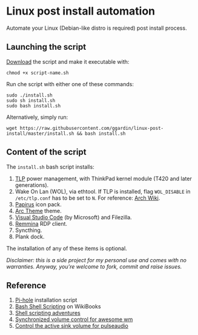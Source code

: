 # Linux post install automation
Automate your Linux (Debian-like distro is required) post install process.

## Launching the script
[Download](https://raw.githubusercontent.com/ggardin/linux-post-install/master/install.sh) the script and make it executable with:

    chmod +x script-name.sh

Run che script with either one of these commands:

    sudo ./install.sh
    sudo sh install.sh
    sudo bash install.sh
    
Alternatively, simply run:

    wget https://raw.githubusercontent.com/ggardin/linux-post-install/master/install.sh && bash install.sh

## Content of the script
The `install.sh` bash script installs:

1. [TLP](https://linrunner.de/tlp/index.html) power management, with ThinkPad kernel module (T420 and later generations).
2. Wake On Lan (WOL), via ethtool. If TLP is installed, flag `WOL_DISABLE` in `/etc/tlp.conf` has to be set to `N`. For reference: [Arch Wiki](https://wiki.archlinux.org/index.php/Wake-on-LAN).
3. [Papirus](https://github.com/PapirusDevelopmentTeam/papirus-icon-theme) icon pack.
4. [Arc Theme](https://github.com/jnsh/arc-theme) theme.
5. [Visual Studio Code](https://code.visualstudio.com/) (by Microsoft) and Filezilla.
6. [Remmina](https://remmina.org/) RDP client.
7. Syncthing.
8. Plank dock.

The installation of any of these items is optional.

_Disclaimer: this is a side project for my personal use and comes with no warranties. Anyway, you're welcome to fork, commit and raise issues._

## Reference
1. [Pi-hole](https://github.com/pi-hole/pi-hole/blob/master/automated%20install/basic-install.sh) installation script
2. [Bash Shell Scripting](https://en.wikibooks.org/wiki/Bash_Shell_Scripting) on WikiBooks
3. [Shell scripting adventures](https://saveriomiroddi.github.io/Shell-scripting-adventures-part-3/)
4. [Synchronized volume control for awesome wm](https://gist.github.com/mrozo/4d90cb21979520004db8ad6d8691d489)
5. [Control the active sink volume for pulseaudio](https://customlinux.blogspot.com/2013/02/pavolumesh-control-active-sink-volume.html)

